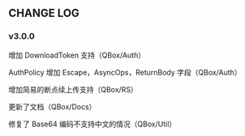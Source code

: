 ## CHANGE LOG

### v3.0.0

增加 DownloadToken 支持（QBox/Auth）

AuthPolicy 增加 Escape，AsyncOps，ReturnBody 字段（QBox/Auth）

增加简易的断点续上传支持（QBox/RS）

更新了文档（QBox/Docs）

修复了 Base64 编码不支持中文的情况（QBox/Util）